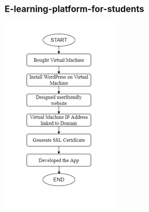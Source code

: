 # E-learning-platform-for-students

![image](https://github.com/sanket9006/E-learning-platform-for-students/blob/master/Development%20Flowchart.png)
